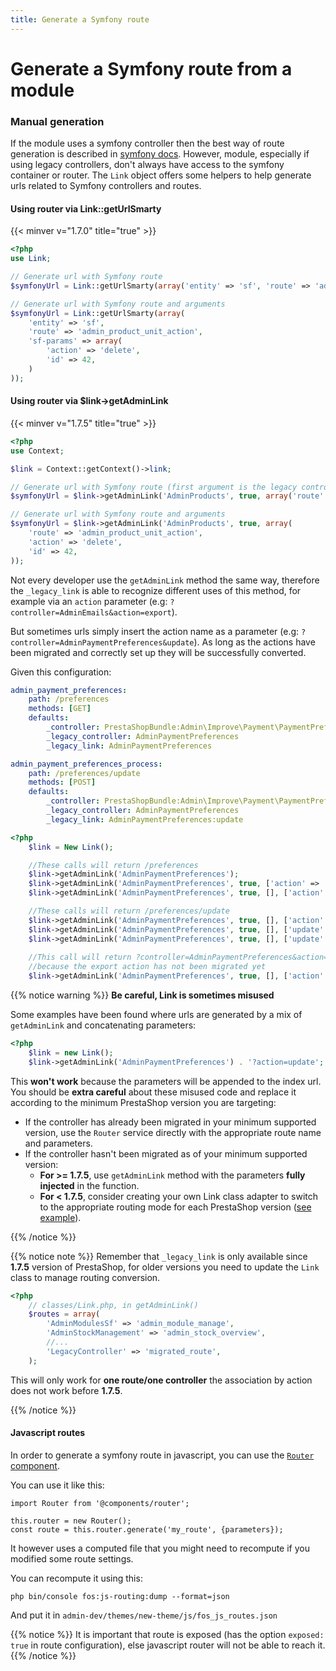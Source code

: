 ```yaml
---
title: Generate a Symfony route
---
```


# Generate a Symfony route from a module

### Manual generation

If the module uses a symfony controller then the best way of route generation is described in [symfony docs](https://symfony.com/doc/3.4/routing.html). However, module, especially if using legacy controllers, don't always have access to the symfony container or router. The `Link` object offers some helpers to help generate urls related to Symfony controllers and routes.

#### Using router via Link::getUrlSmarty
{{< minver v="1.7.0" title="true" >}}

```php
<?php
use Link;

// Generate url with Symfony route
$symfonyUrl = Link::getUrlSmarty(array('entity' => 'sf', 'route' => 'admin_product_catalog'));

// Generate url with Symfony route and arguments
$symfonyUrl = Link::getUrlSmarty(array(
    'entity' => 'sf',
    'route' => 'admin_product_unit_action',
    'sf-params' => array(
        'action' => 'delete',
        'id' => 42,
    )
));
```

#### Using router via $link->getAdminLink
{{< minver v="1.7.5" title="true" >}}

```php
<?php
use Context;

$link = Context::getContext()->link;

// Generate url with Symfony route (first argument is the legacy controller, even though it should be ignored)
$symfonyUrl = $link->getAdminLink('AdminProducts', true, array('route' => 'admin_product_catalog'));

// Generate url with Symfony route and arguments
$symfonyUrl = $link->getAdminLink('AdminProducts', true, array(
    'route' => 'admin_product_unit_action',
    'action' => 'delete',
    'id' => 42,
));
```

Not every developer use the `getAdminLink` method the same way, therefore the `_legacy_link` is able to recognize different
uses of this method, for example via an `action` parameter (e.g: `?controller=AdminEmails&action=export`).

But sometimes urls simply insert the action name as a parameter (e.g: `?controller=AdminPaymentPreferences&update`). As
long as the actions have been migrated and correctly set up they will be successfully converted.

Given this configuration:

```yaml
admin_payment_preferences:
    path: /preferences
    methods: [GET]
    defaults:
        _controller: PrestaShopBundle:Admin\Improve\Payment\PaymentPreferences:index
        _legacy_controller: AdminPaymentPreferences
        _legacy_link: AdminPaymentPreferences

admin_payment_preferences_process:
    path: /preferences/update
    methods: [POST]
    defaults:
        _controller: PrestaShopBundle:Admin\Improve\Payment\PaymentPreferences:processForm
        _legacy_controller: AdminPaymentPreferences
        _legacy_link: AdminPaymentPreferences:update
```

```php
<?php
    $link = New Link();

    //These calls will return /preferences
    $link->getAdminLink('AdminPaymentPreferences'); 
    $link->getAdminLink('AdminPaymentPreferences', true, ['action' => 'list']);
    $link->getAdminLink('AdminPaymentPreferences', true, [], ['action' => 'index']);

    //These calls will return /preferences/update
    $link->getAdminLink('AdminPaymentPreferences', true, [], ['action' => 'update']);
    $link->getAdminLink('AdminPaymentPreferences', true, [], ['update' => true]); =>
    $link->getAdminLink('AdminPaymentPreferences', true, [], ['update' => '']); =>
    
    //This call will return ?controller=AdminPaymentPreferences&action=export
    //because the export action has not been migrated yet
    $link->getAdminLink('AdminPaymentPreferences', true, [], ['action' => 'export']);
```

{{% notice warning %}}
**Be careful, Link is sometimes misused**

Some examples have been found where urls are generated by a mix of `getAdminLink` and concatenating parameters:

```php
<?php
    $link = new Link();
    $link->getAdminLink('AdminPaymentPreferences') . '?action=update';
```

This **won't work** because the parameters will be appended to the index url.
You should be **extra careful** about these misused code and replace it according to the minimum PrestaShop version you are targeting:

- If the controller has already been migrated in your minimum supported version, use the `Router` service directly with the appropriate route name and parameters.
- If the controller hasn't been migrated as of your minimum supported version:
    - **For >= 1.7.5**, use `getAdminLink` method with the parameters **fully injected** in the function.
    - **For < 1.7.5**, consider creating your own Link class adapter to switch to the appropriate routing mode for each PrestaShop version ([see example](https://github.com/PrestaShopCorp/ps_checkout/blob/v1.x.x/classes/Adapter/LinkAdapter.php)).

{{% /notice %}}

{{% notice note %}}
Remember that `_legacy_link` is only available since **1.7.5** version of PrestaShop, for older versions you need to update the `Link`
class to manage routing conversion.

```php
<?php
    // classes/Link.php, in getAdminLink()
    $routes = array(
        'AdminModulesSf' => 'admin_module_manage',
        'AdminStockManagement' => 'admin_stock_overview',
        //...
        'LegacyController' => 'migrated_route',
    );
```

This will only work for **one route/one controller** the association by action does not work before **1.7.5**.

{{% /notice %}}

#### Javascript routes
In order to generate a symfony route in javascript, you can use the [`Router` component](https://github.com/PrestaShop/PrestaShop/blob/1.7.8.x/admin-dev/themes/new-theme/js/components/router.js).

You can use it like this:
```
import Router from '@components/router';

this.router = new Router();
const route = this.router.generate('my_route', {parameters});
```

It however uses a computed file that you might need to recompute if you modified some route settings.

You can recompute it using this:
```
php bin/console fos:js-routing:dump --format=json
```
And put it in `admin-dev/themes/new-theme/js/fos_js_routes.json`

{{% notice %}}
It is important that route is exposed (has the option `exposed: true` in route configuration), else javascript router will not be able to reach it.
{{% /notice %}}
